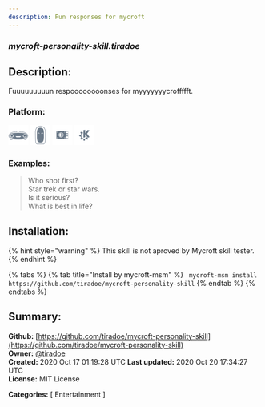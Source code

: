 ```yaml
---
description: Fun responses for mycroft
---
```


### _mycroft-personality-skill.tiradoe_  
## Description:  
Fuuuuuuuuun respoooooooonses for myyyyyyycroffffft.  
  
  
### Platform:  
 ![Mark I](../.gitbook/assets/mark-1-icon.png)  ![Mark II](../.gitbook/assets/mark-2-icon.png)  ![Picroft](../.gitbook/assets/picroft-icon.png)  ![plasmoid](../.gitbook/assets/kde.png)   
### Examples:  
> Who shot first?  
> Star trek or star wars.  
> Is it serious?  
> What is best in life?  
  
## Installation:  
{% hint style="warning" %}
This skill is not aproved by Mycroft skill tester.
{% endhint %}
    
{% tabs %}
{% tab title="Install by mycroft-msm" %}
``` mycroft-msm install https://github.com/tiradoe/mycroft-personality-skill```
{% endtab %}
  {% endtabs %}
    
## Summary:  
**Github:** [https://github.com/tiradoe/mycroft-personality-skill](https://github.com/tiradoe/mycroft-personality-skill)  
**Owner:** [@tiradoe](https://github.com/tiradoe)  
**Created:** 2020 Oct 17 01:19:28 UTC  **Last updated:** 2020 Oct 20 17:34:27 UTC  
**License:** MIT License  
  
**Categories:** [ Entertainment ]   

